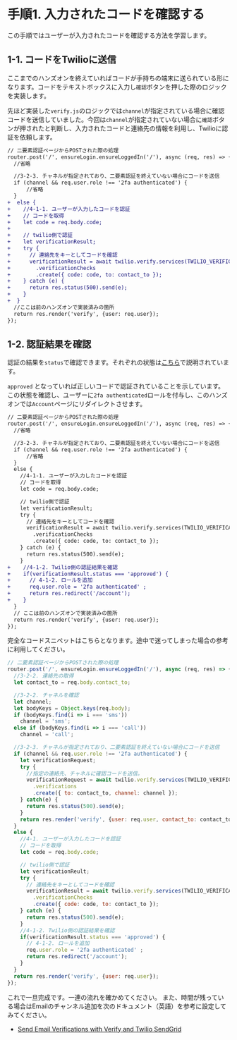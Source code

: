 # 手順1. 入力されたコードを確認する

この手順ではユーザーが入力されたコードを確認する方法を学習します。

## 1-1. コードをTwilioに送信

ここまでのハンズオンを終えていればコードが手持ちの端末に送られている形になります。コードをテキストボックスに入力し`確認`ボタンを押した際のロジックを実装します。

先ほど実装した`verify.js`のロジックでは`channel`が指定されている場合に確認コードを送信していました。今回は`channel`が指定されていない場合に`確認`ボタンが押されたと判断し、入力されたコードと連絡先の情報を利用し、Twilioに認証を依頼します。

```diff
// 二要素認証ページからPOSTされた際の処理
router.post('/', ensureLogin.ensureLoggedIn('/'), async (req, res) => {
  //省略

  //3-2-3. チャネルが指定されており、二要素認証を終えていない場合にコードを送信
  if (channel && req.user.role !== '2fa authenticated') {
      //省略
  }
+  else {
+    //4-1-1. ユーザーが入力したコードを認証
+    // コードを取得
+    let code = req.body.code;
+
+    // twilio側で認証
+    let verificationResult;
+    try {
+      // 連絡先をキーとしてコードを確認
+      verificationResult = await twilio.verify.services(TWILIO_VERIFICATION_SID)
+        .verificationChecks
+        .create({ code: code, to: contact_to });
+    } catch (e) {
+      return res.status(500).send(e);
+    }
+  }
  //ここは前のハンズオンで実装済みの箇所
  return res.render('verify', {user: req.user});
});

```

## 1-2. 認証結果を確認

認証の結果を`status`で確認できます。それぞれの状態は[こちら](https://jp.twilio.com/docs/verify/api/verification-check)で説明されています。

`approved` となっていれば正しいコードで認証されていることを示しています。この状態を確認し、ユーザーに`2fa authenticated`ロールを付与し、このハンズオンでは`Account`ページにリダイレクトさせます。

```diff
// 二要素認証ページからPOSTされた際の処理
router.post('/', ensureLogin.ensureLoggedIn('/'), async (req, res) => {
  //省略

  //3-2-3. チャネルが指定されており、二要素認証を終えていない場合にコードを送信
  if (channel && req.user.role !== '2fa authenticated') {
      //省略
  }
  else {
    //4-1-1. ユーザーが入力したコードを認証
    // コードを取得
    let code = req.body.code;

    // twilio側で認証
    let verificationResult;
    try {
      // 連絡先をキーとしてコードを確認
      verificationResult = await twilio.verify.services(TWILIO_VERIFICATION_SID)
        .verificationChecks
        .create({ code: code, to: contact_to });
    } catch (e) {
      return res.status(500).send(e);
    }
+    //4-1-2. Twilio側の認証結果を確認 
+    if(verificationResult.status === 'approved') {
+      // 4-1-2. ロールを追加
+      req.user.role = '2fa authenticated' ;
+      return res.redirect('/account');
+    }
  }
  // ここは前のハンズオンで実装済みの箇所
  return res.render('verify', {user: req.user});
});

```

完全なコードスニペットはこちらとなります。途中で迷ってしまった場合の参考に利用してください。

```js
// 二要素認証ページからPOSTされた際の処理
router.post('/', ensureLogin.ensureLoggedIn('/'), async (req, res) => {
  //3-2-2. 連絡先の取得
  let contact_to = req.body.contact_to;

  //3-2-2. チャネルを確認
  let channel;
  let bodyKeys = Object.keys(req.body);
  if (bodyKeys.find(i => i === 'sms'))
    channel = 'sms';
  else if (bodyKeys.find(i => i === 'call'))
    channel = 'call';

  //3-2-3. チャネルが指定されており、二要素認証を終えていない場合にコードを送信
  if (channel && req.user.role !== '2fa authenticated') {
    let verificationRequest;
    try {
      //指定の連絡先、チャネルに確認コードを送信。
      verificationRequest = await twilio.verify.services(TWILIO_VERIFICATION_SID)
        .verifications
        .create({ to: contact_to, channel: channel });
    } catch(e) {
      return res.status(500).send(e);
    }
    return res.render('verify', {user: req.user, contact_to: contact_to});
  }
  else {
    //4-1. ユーザーが入力したコードを認証
    // コードを取得
    let code = req.body.code;

    // twilio側で認証
    let verificationReult;
    try {
      // 連絡先をキーとしてコードを確認
      verificationResult = await twilio.verify.services(TWILIO_VERIFICATION_SID)
        .verificationChecks
        .create({ code: code, to: contact_to });
    } catch (e) {
      return res.status(500).send(e);
    }
    //4-1-2. Twilio側の認証結果を確認 
    if(verificationResult.status === 'approved') {
      // 4-1-2. ロールを追加
      req.user.role = '2fa authenticated' ;
      return res.redirect('/account');
    }
  }
  return res.render('verify', {user: req.user});
});
```

これで一旦完成です。一連の流れを確かめてください。
また、時間が残っている場合はEmailのチャンネル追加を次のドキュメント（英語）を参考に設定してみてください。

- [Send Email Verifications with Verify and Twilio SendGrid](https://jp.twilio.com/docs/verify/email)

